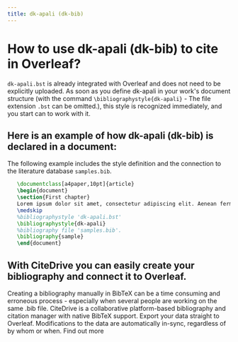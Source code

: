 ```yaml
---
title: dk-apali (dk-bib)
---
```


# How to use dk-apali (dk-bib) to cite in Overleaf? 
`dk-apali.bst` is already integrated with Overleaf and does not need to be explicitly uploaded. As soon as you define dk-apali in your work's document structure (with the command `\bibliographystyle{dk-apali}` - The file extension `.bst` can be omitted.), this style is recognized immediately, and you start can to work with it.

## Here is an example of how dk-apali (dk-bib) is declared in a document:
The following example includes the style definition and the connection to the literature database `samples.bib`.
```tex
   \documentclass[a4paper,10pt]{article}
   \begin{document}
   \section{First chapter}
   Lorem ipsum dolor sit amet, consectetur adipiscing elit. Aenean fermentum justo massa, ut maximus mauris sodales et. Aenean vel elit a erat rhoncus pharetra.
   \medskip
   %bibliographystyle 'dk-apali.bst'
   \bibliographystyle{dk-apali}
   %bibliography file 'samples.bib'.
   \bibliography{sample}
   \end{document}
```

## With CiteDrive you can easily create your bibliography and connect it to Overleaf. 
Creating a bibliography manually in BibTeX can be a time consuming and erroneous process - especially when several people are working on the same .bib file. CiteDrive is a collaborative platform-based bibliography and citation manager with native BibTeX support. Export your data straight to Overleaf. Modifications to the data are automatically in-sync, regardless of by whom or when. Find out more